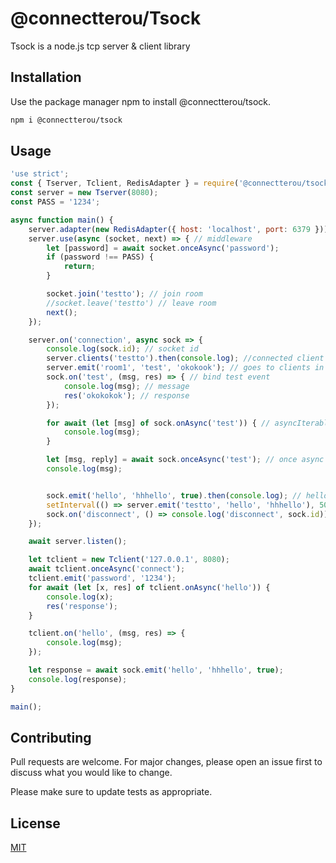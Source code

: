# @connectterou/Tsock

Tsock is a node.js tcp server & client library

## Installation

Use the package manager npm to install @connectterou/tsock.

```bash
npm i @connectterou/tsock
```

## Usage

```javascript
'use strict';
const { Tserver, Tclient, RedisAdapter } = require('@connectterou/tsock');
const server = new Tserver(8080);
const PASS = '1234';

async function main() {
    server.adapter(new RedisAdapter({ host: 'localhost', port: 6379 })); // redis adapter (optional) (cluster mode)
    server.use(async (socket, next) => { // middleware
        let [password] = await socket.onceAsync('password');
        if (password !== PASS) {
            return;
        }

        socket.join('testto'); // join room
        //socket.leave('testto') // leave room
        next();
    });

    server.on('connection', async sock => {
        console.log(sock.id); // socket id
        server.clients('testto').then(console.log); //connected client ids
        server.emit('room1', 'test', 'okokook'); // goes to clients in room1 room
        sock.on('test', (msg, res) => { // bind test event
            console.log(msg); // message
            res('okokokok'); // response
        });

        for await (let [msg] of sock.onAsync('test')) { // asyncIterable event
            console.log(msg);
        }

        let [msg, reply] = await sock.onceAsync('test'); // once async event;
        console.log(msg);


        sock.emit('hello', 'hhhello', true).then(console.log); // hello => event name, hhhello => message, true => wait response
        setInterval(() => server.emit('testto', 'hello', 'hhhello'), 500);
        sock.on('disconnect', () => console.log('disconnect', sock.id)); // disconnect event
    });

    await server.listen();

    let tclient = new Tclient('127.0.0.1', 8080);
    await tclient.onceAsync('connect');
    tclient.emit('password', '1234');
    for await (let [x, res] of tclient.onAsync('hello')) {
        console.log(x);
        res('response');
    }

    tclient.on('hello', (msg, res) => {
        console.log(msg);
    });

    let response = await sock.emit('hello', 'hhhello', true);
    console.log(response);
}

main();

```

## Contributing
Pull requests are welcome. For major changes, please open an issue first to discuss what you would like to change.

Please make sure to update tests as appropriate.

## License
[MIT](https://choosealicense.com/licenses/mit/)